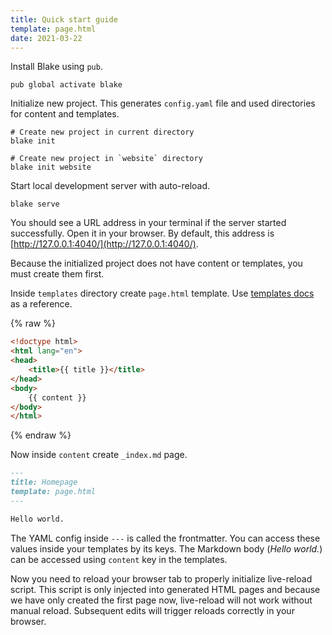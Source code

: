 ```yaml
---
title: Quick start guide
template: page.html
date: 2021-03-22
---
```


Install Blake using `pub`.

```text
pub global activate blake
```

Initialize new project. This generates `config.yaml` file and 
used directories for content and templates.

```text
# Create new project in current directory
blake init

# Create new project in `website` directory
blake init website
```

Start local development server with auto-reload.

```text
blake serve
```

You should see a URL address in your terminal if the server started 
successfully. Open it in your browser. By default, this address is [http://127.0.0.1:4040/](http://127.0.0.1:4040/).

Because the initialized project does not have content or templates, 
you must create them first.

Inside `templates` directory create `page.html` template. Use [templates docs](https://vaetas.github.io/blake/docs/templates/) 
as a reference.

{% raw %}
```html
<!doctype html>
<html lang="en">
<head>
    <title>{{ title }}</title>
</head>
<body>
    {{ content }}
</body>
</html>
```
{% endraw %}

Now inside `content` create `_index.md` page.

```markdown
---
title: Homepage
template: page.html
---

Hello world.
```

The YAML config inside `---` is called the frontmatter. You can access these values inside 
your templates by its keys. The Markdown body (*Hello world.*) can be accessed using `content` key 
in the templates.

Now you need to reload your browser tab to properly initialize live-reload script. This 
script is only injected into generated HTML pages and because we have only created the first 
page now, live-reload will not work without manual reload. Subsequent edits will trigger 
reloads correctly in your browser.
